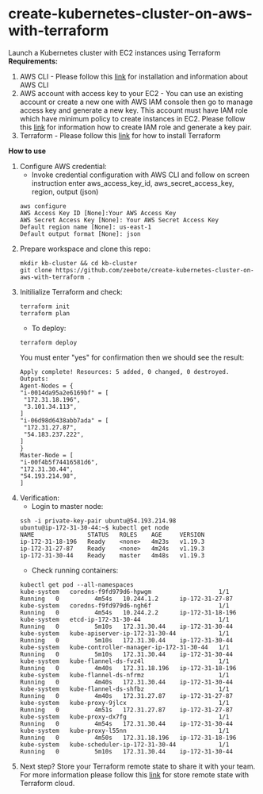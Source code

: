 # create-kubernetes-cluster-on-aws-with-terraform
Launch a Kubernetes cluster with EC2 instances using Terraform <br>
**Requirements:**
1. AWS CLI - Please follow this [link](https://aws.amazon.com/cli/) for installation and information about AWS CLI
1. AWS account with access key to your EC2 - You can use an existing account or create a new one with AWS IAM console then go to manage access key and generate 
a new key. This account must have IAM role which have minimum policy to create instances in EC2. Please follow this [link](https://docs.aws.amazon.com/AWSEC2/latest/UserGuide/iam-roles-for-amazon-ec2.html) for information how to create IAM role and generate a key pair. <br> 
1. Terraform - Please follow this [link](https://learn.hashicorp.com/tutorials/terraform/install-cli?in=terraform/aws-get-started) for how to install Terraform <br>

**How to use**
1. Configure AWS credential: 
   - Invoke credential configuration with AWS CLI and follow on screen instruction enter aws_access_key_id, aws_secret_access_key, region, output (json) <br>
   ```
   aws configure
   AWS Access Key ID [None]:Your AWS Access Key
   AWS Secret Access Key [None]: Your AWS Secret Access Key 
   Default region name [None]: us-east-1
   Default output format [None]: json
   ```
1. Prepare workspace and clone this repo: 
   ```
   mkdir kb-cluster && cd kb-cluster
   git clone https://github.com/zeebote/create-kubernetes-cluster-on-aws-with-terraform .
   ```
1. Initilialize Terraform and check:
   ```
   terraform init
   terraform plan
   ```
   - To deploy: 
   ```
   terraform deploy
   ```
   You must enter "yes" for confirmation then we should see the result: <br>
   ```
   Apply complete! Resources: 5 added, 0 changed, 0 destroyed.
   Outputs:
   Agent-Nodes = {
   "i-0014da95a2e6169bf" = [
    "172.31.18.196",
    "3.101.34.113",
   ]
   "i-06d98d6438abb7ada" = [
    "172.31.27.87",
    "54.183.237.222",
   ]
   }
   Master-Node = [
   "i-00f4b5f74416581d6",
   "172.31.30.44",
   "54.193.214.98",
   ]
   ```
1. Verification:
   - Login to master node:
   ```
   ssh -i private-key-pair ubuntu@54.193.214.98 
   ubuntu@ip-172-31-30-44:~$ kubectl get node
   NAME               STATUS   ROLES    AGE     VERSION
   ip-172-31-18-196   Ready    <none>   4m23s   v1.19.3
   ip-172-31-27-87    Ready    <none>   4m24s   v1.19.3
   ip-172-31-30-44    Ready    master   4m48s   v1.19.3
   ```
   - Check running containers:
   ```
   kubectl get pod --all-namespaces
   kube-system   coredns-f9fd979d6-hpwgm                   1/1     Running   0          4m54s   10.244.1.2      ip-172-31-27-87        
   kube-system   coredns-f9fd979d6-ngh6f                   1/1     Running   0          4m54s   10.244.2.2      ip-172-31-18-196
   kube-system   etcd-ip-172-31-30-44                      1/1     Running   0          5m10s   172.31.30.44    ip-172-31-30-44    
   kube-system   kube-apiserver-ip-172-31-30-44            1/1     Running   0          5m10s   172.31.30.44    ip-172-31-30-44   
   kube-system   kube-controller-manager-ip-172-31-30-44   1/1     Running   0          5m10s   172.31.30.44    ip-172-31-30-44   
   kube-system   kube-flannel-ds-fvz4l                     1/1     Running   0          4m40s   172.31.18.196   ip-172-31-18-196 
   kube-system   kube-flannel-ds-nfrmz                     1/1     Running   0          4m40s   172.31.30.44    ip-172-31-30-44 
   kube-system   kube-flannel-ds-shfbz                     1/1     Running   0          4m40s   172.31.27.87    ip-172-31-27-87 
   kube-system   kube-proxy-9jlcx                          1/1     Running   0          4m51s   172.31.27.87    ip-172-31-27-87   
   kube-system   kube-proxy-dx7fg                          1/1     Running   0          4m54s   172.31.30.44    ip-172-31-30-44   
   kube-system   kube-proxy-l55nn                          1/1     Running   0          4m50s   172.31.18.196   ip-172-31-18-196  
   kube-system   kube-scheduler-ip-172-31-30-44            1/1     Running   0          5m10s   172.31.30.44    ip-172-31-30-44   
   ```
1. Next step? Store your Terraform remote state to share it with your team. For more information please follow this [link](https://learn.hashicorp.com/tutorials/terraform/aws-remote?in=terraform/aws-get-started) for store remote state with Terraform cloud.

   
